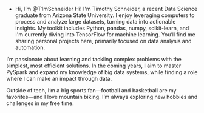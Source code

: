 -  Hi, I’m @T1mSchneider
Hi! I'm Timothy Schneider, a recent Data Science graduate from Arizona State University. I enjoy leveraging computers to process and analyze large datasets, turning data into actionable insights. My toolkit includes Python, pandas, numpy, scikit-learn, and I'm currently diving into TensorFlow for machine learning. You’ll find me sharing personal projects here, primarily focused on data analysis and automation.

I’m passionate about learning and tackling complex problems with the simplest, most efficient solutions. In the coming years, I aim to master PySpark and expand my knowledge of big data systems, while finding a role where I can make an impact through data.

Outside of tech, I’m a big sports fan—football and basketball are my favorites—and I love mountain biking. I’m always exploring new hobbies and challenges in my free time.
<!---
T1mSchneider/T1mSchneider is a ✨ special ✨ repository because its `README.md` (this file) appears on your GitHub profile.
You can click the Preview link to take a look at your changes.
--->
